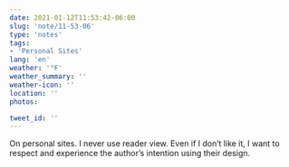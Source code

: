 ```yaml
---
date: 2021-01-12T11:53:42-06:00
slug: 'note/11-53-06'
type: 'notes'
tags:
- 'Personal Sites'
lang: 'en'
weather: '°F'
weather_summary: ''
weather-icon: ''
location: ''
photos:

tweet_id: ''
---
```

On personal sites. I never use reader view. Even if I don’t like it, I want to respect and experience the author’s intention using their design.  